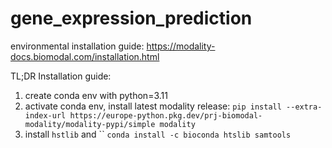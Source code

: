 # gene_expression_prediction

environmental installation guide: https://modality-docs.biomodal.com/installation.html

TL;DR Installation guide:
1. create conda env with python=3.11
2. activate conda env, install latest modality release:
  ``` pip install --extra-index-url https://europe-python.pkg.dev/prj-biomodal-modality/modality-pypi/simple modality ```
3. install `hstlib` and ``
  ```conda install -c bioconda htslib samtools```